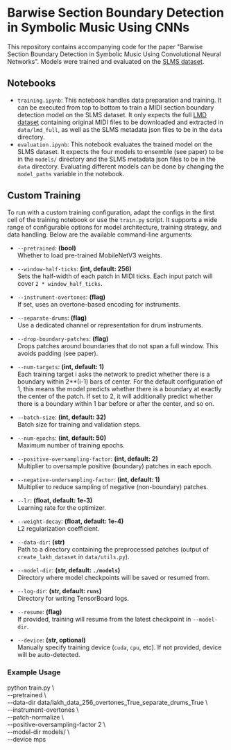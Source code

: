 # Barwise Section Boundary Detection in Symbolic Music Using CNNs

This repository contains accompanying code for the paper "Barwise Section Boundary Detection in Symbolic Music Using Convolutional Neural Networks".
Models were trained and evaluated on the [SLMS dataset](https://github.com/m-malandro/SLMS).

## Notebooks
- `training.ipynb`: This notebook handles data preparation and training. It can be executed from top to bottom to train a MIDI section boundary detection model on the SLMS dataset. It only expects the full [LMD dataset](https://colinraffel.com/projects/lmd/#get) containing original MIDI files to be downloaded and extracted in `data/lmd_full`, as well as the SLMS metadata json files to be in the `data` directory.
- `evaluation.ipynb`: This notebook evaluates the trained model on the SLMS dataset. It expects the four models to ensemble (see paper) to be in the `models/` directory and the SLMS metadata json files to be in the `data` directory. Evaluating different models can be done by changing the `model_paths` variable in the notebook.

## Custom Training

To run with a custom training configuration, adapt the configs in the first cell of the training notebook or use the `train.py` script. It supports a wide range of configurable options for model architecture, training strategy, and data handling. Below are the available command-line arguments:

- `--pretrained`: **(bool)**  
  Whether to load pre-trained MobileNetV3 weights.

- `--window-half-ticks`: **(int, default: 256)**  
  Sets the half-width of each patch in MIDI ticks. Each input patch will cover `2 * window_half_ticks`.

- `--instrument-overtones`: **(flag)**  
  If set, uses an overtone-based encoding for instruments.

- `--separate-drums`: **(flag)**  
  Use a dedicated channel or representation for drum instruments.

- `--drop-boundary-patches`: **(flag)**  
  Drops patches around boundaries that do not span a full window. This avoids padding (see paper).

- `--num-targets`: **(int, default: 1)**  
  Each training target i asks the network to predict whether there is a boundary within 2**(i-1) bars of center. For the default configuration of 1, this means the model predicts whether there is a boundary at exactly the center of the patch. If set to 2, it will additionally predict whether there is a boundary within 1 bar before or after the center, and so on.

- `--batch-size`: **(int, default: 32)**  
  Batch size for training and validation steps.

- `--num-epochs`: **(int, default: 50)**  
  Maximum number of training epochs.

- `--positive-oversampling-factor`: **(int, default: 2)**  
  Multiplier to oversample positive (boundary) patches in each epoch.

- `--negative-undersampling-factor`: **(int, default: 1)**  
  Multiplier to reduce sampling of negative (non-boundary) patches.

- `--lr`: **(float, default: 1e-3)**  
  Learning rate for the optimizer.

- `--weight-decay`: **(float, default: 1e-4)**  
  L2 regularization coefficient.

- `--data-dir`: **(str)**  
  Path to a directory containing the preprocessed patches (output of `create_lakh_dataset` in `data/utils.py`).

- `--model-dir`: **(str, default: `./models`)**  
  Directory where model checkpoints will be saved or resumed from.

- `--log-dir`: **(str, default: `runs`)**  
  Directory for writing TensorBoard logs.

- `--resume`: **(flag)**  
  If provided, training will resume from the latest checkpoint in `--model-dir`.

- `--device`: **(str, optional)**  
  Manually specify training device (`cuda`, `cpu`, etc). If not provided, device will be auto-detected.

### Example Usage
python train.py \\\
    --pretrained \\\
    --data-dir data/lakh_data_256_overtones_True_separate_drums_True \\\
    --instrument-overtones \\\
    --patch-normalize \\\
    --positive-oversampling-factor 2 \\\
    --model-dir models/ \\\
    --device mps
```